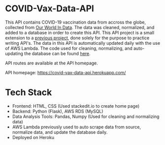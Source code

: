 # COVID-Vax-Data-API
This API contains COVID-19 vaccination data from accross the globe, collected from [Our World In Data](https://github.com/owid/covid-19-data).
The data was cleaned, normalized, and added to a database in order to create this API.
This API project is a small extension to a [previous project](https://github.com/rickyricky787/Vaccination-Impact), done solely for the purpose to practice writing API's.
The data in this API is automatically updated daily with the use of AWS Lambda. The code used for cleaning, normalizing, and auto-updating the database can be found [here](https://github.com/rickyricky787/Vaccination-Impact/tree/main/lambda_files).

API routes are available at the API homepage.

API homepage: https://covid-vax-data-api.herokuapp.com/

# Tech Stack
- Frontend: HTML, CSS (Used stackedit.io to create home page)
- Backend: Python (Flask), AWS RDS (MySQL)
- Data Analysis Tools: Pandas, Numpy (Used for cleaning and normalizing data)
- AWS Lambda previously used to auto scrape data from source, normalize data, and update the database daily.
- Deployed on Heroku
